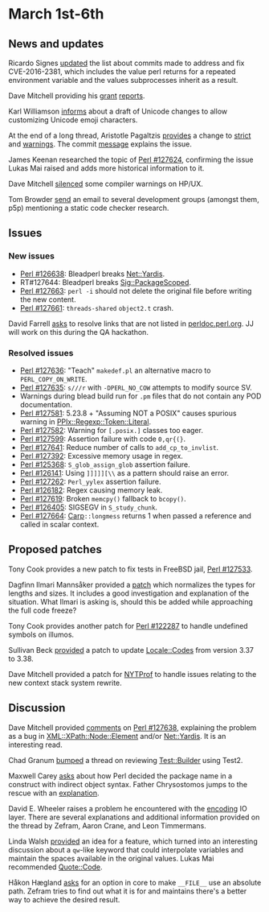 # March 1st-6th

## News and updates

Ricardo Signes
[updated](http://www.nntp.perl.org/group/perl.perl5.porters/234747)
the list about commits made to address and fix CVE-2016-2381,
which includes the value perl returns for a repeated environment
variable and the values subprocesses inherit as a result.

Dave Mitchell providing his
[grant](http://www.nntp.perl.org/group/perl.perl5.porters/234753)
[reports](http://www.nntp.perl.org/group/perl.perl5.porters/234754).

Karl Williamson
[informs](http://www.nntp.perl.org/group/perl.perl5.porters/234737)
about a draft of Unicode changes to allow customizing Unicode
emoji characters.

At the end of a long thread, Aristotle Pagaltzis
[provides](http://www.nntp.perl.org/group/perl.perl5.porters/234772)
a change to [strict](https://metacpan.org/pod/strict) and
[warnings](https://metacpan.org/pod/warnings). The commit
[message](http://perl5.git.perl.org/perl.git/commitdiff/67ba812d5fe08169b8a39cdc1f4945c5e08f32e1)
explains the issue.

James Keenan researched the topic of
[Perl #127624](https://rt.perl.org/Ticket/Display.html?id=127624),
confirming the issue Lukas Mai raised and adds more historical
information to it.

Dave Mitchell
[silenced](http://www.nntp.perl.org/group/perl.perl5.porters/234850)
some compiler warnings on HP/UX.

Tom Browder
[send](http://www.nntp.perl.org/group/perl.perl5.porters/234860)
an email to several development groups (amongst them, p5p)
mentioning a static code checker research.

## Issues

### New issues

* [Perl #126638](https://rt.perl.org/Ticket/Display.html?id=126638):
  Bleadperl breaks
  [Net::Yardis](https://metacpan.org/pod/Net::Yardis).
* RT#127644:
  Bleadperl breaks
  [Sig::PackageScoped](https://metacpan.org/pod/Sig::PackageScoped).
* [Perl #127663](https://rt.perl.org/Ticket/Display.html?id=127663):
  `perl -i` should not delete the original file before writing the
  new content.
* [Perl #127661](https://rt.perl.org/Ticket/Display.html?id=127661):
  `threads-shared` `object2.t` crash.

David Farrell
[asks](http://www.nntp.perl.org/group/perl.perl5.porters/234741)
to resolve links that are not listed in
[perldoc.perl.org](http://perldoc.perl.org). JJ will work on this
during the QA hackathon.

### Resolved issues

* [Perl #127636](https://rt.perl.org/Ticket/Display.html?id=127636):
  "Teach" `makedef.pl` an alternative macro to `PERL_COPY_ON_WRITE`.
* [Perl #127635](https://rt.perl.org/Ticket/Display.html?id=127635):
  `s///r` with `-DPERL_NO_COW` attempts to modify source SV.
* Warnings during blead build run for `.pm` files that do not
  contain any POD documentation.
* [Perl #127581](https://rt.perl.org/Ticket/Display.html?id=127581):
  5.23.8 + "Assuming NOT a POSIX" causes spurious warning in
  [PPIx::Regexp::Token::Literal](https://metacpan.org/pod/PPIx::Regexp::Token::Literal).
* [Perl #127582](https://rt.perl.org/Ticket/Display.html?id=127582):
  Warning for `[.posix.]` classes too eager.
* [Perl #127599](https://rt.perl.org/Ticket/Display.html?id=127599):
  Assertion failure with code `0,qr{(}`.
* [Perl #127641](https://rt.perl.org/Ticket/Display.html?id=127641):
  Reduce number of calls to `add_cp_to_invlist`.
* [Perl #127392](https://rt.perl.org/Ticket/Display.html?id=127392):
  Excessive memory usage in regex.
* [Perl #125368](https://rt.perl.org/Ticket/Display.html?id=125368):
  `S_glob_assign_glob` assertion failure.
* [Perl #126141](https://rt.perl.org/Ticket/Display.html?id=126141):
  Using `]]]]][\\` as a pattern should raise an error.
* [Perl #127262](https://rt.perl.org/Ticket/Display.html?id=127262):
  `Perl_yylex` assertion failure.
* [Perl #126182](https://rt.perl.org/Ticket/Display.html?id=126182):
  Regex causing memory leak.
* [Perl #127619](https://rt.perl.org/Ticket/Display.html?id=127619):
  Broken `memcpy()` fallback to `bcopy()`.  
* [Perl #126405](https://rt.perl.org/Ticket/Display.html?id=126405):
  SIGSEGV in `S_study_chunk`.
* [Perl #127664](https://rt.perl.org/Ticket/Display.html?id=127664):
  [Carp](https://metacpan.org/pod/Carp)`::longmess` returns 1 when
  passed a reference and called in scalar context.

## Proposed patches

Tony Cook provides a new patch to fix tests in FreeBSD jail,
[Perl #127533](https://rt.perl.org/Ticket/Display.html?id=127533).

Dagfinn Ilmari Mannsåker provided a
[patch](http://www.nntp.perl.org/group/perl.perl5.porters/234744)
which normalizes the types for lengths and sizes. It includes a
good investigation and explanation of the situation. What Ilmari
is asking is, should this be added while approaching the full code
freeze?

Tony Cook provides another patch for
[Perl #122287](https://rt.perl.org/Ticket/Display.html?id=122287)
to handle undefined symbols on illumos.

Sullivan Beck
[provided](http://www.nntp.perl.org/group/perl.perl5.porters/234799)
a patch to update
[Locale::Codes](https://metacpan.org/pod/Locale::Codes) from
version 3.37 to 3.38.

Dave Mitchell provided a patch for
[NYTProf](https://metacpan.org/pod/NYTProf) to handle issues
relating to the new context stack system rewrite.

## Discussion

Dave Mitchell provided
[comments](http://www.nntp.perl.org/group/perl.perl5.porters/234745)
on
[Perl #127638](https://rt.perl.org/Ticket/Display.html?id=127638),
explaining the problem as a bug in
[XML::XPath::Node::Element](https://metacpan.org/pod/XML::XPath::Node::Element)
and/or
[Net::Yardis](https://metacpan.org/pod/Net::Yardis). It is an
interesting read.

Chad Granum
[bumped](http://www.nntp.perl.org/group/perl.perl5.porters/234806)
a thread on reviewing
[Test::Builder](https://github.com/Test-More/TB2) using Test2.

Maxwell Carey
[asks](http://www.nntp.perl.org/group/perl.perl5.porters/234833)
about how Perl decided the package name in a construct with
indirect object syntax. Father Chrysostomos jumps to the rescue
with an
[explanation](http://www.nntp.perl.org/group/perl.perl5.porters/234849).

David E. Wheeler raises a problem he encountered with the
[encoding](http://www.nntp.perl.org/group/perl.perl5.porters/234856)
IO layer. There are several explanations and additional information
provided on the thread by Zefram, Aaron Crane, and Leon Timmermans.

Linda Walsh
[provided](http://www.nntp.perl.org/group/perl.perl5.porters/234775)
an idea for a feature, which turned into an interesting discussion
about a `qw`-like keyword that could interpolate variables and
maintain the spaces available in the original values. Lukas Mai
recommended [Quote::Code](https://metacpan.org/pod/Quote::Code).

Håkon Hægland
[asks](http://www.nntp.perl.org/group/perl.perl5.porters/234800)
for an option in core to make `__FILE__` use an absolute path.
Zefram tries to find out what it is for and maintains there's a
better way to achieve the desired result.
